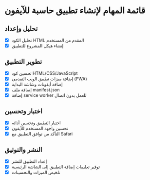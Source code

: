 # قائمة المهام لإنشاء تطبيق حاسبة للآيفون

## تحليل وإعداد
- [x] تحليل الكود HTML المقدم من المستخدم
- [x] إنشاء هيكل المشروع للتطبيق

## تطوير التطبيق
- [x] تحسين كود HTML/CSS/JavaScript
- [x] إضافة ميزات تطبيق الويب التقدمي (PWA)
- [x] إضافة أيقونات وشاشة البداية
- [x] إضافة ملف manifest.json
- [x] إضافة service worker للعمل بدون اتصال

## اختبار وتحسين
- [x] اختبار التطبيق وتحسين أدائه
- [x] تحسين واجهة المستخدم للآيفون
- [x] التأكد من توافق التطبيق مع Safari

## النشر والتوثيق
- [x] إعداد التطبيق للنشر
- [x] توفير تعليمات إضافة التطبيق إلى الشاشة الرئيسية
- [x] تلخيص الميزات والتحسينات
